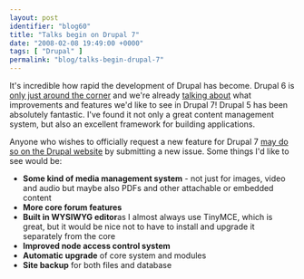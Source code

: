 ```yaml
---
layout: post
identifier: "blog60"
title: "Talks begin on Drupal 7"
date: "2008-02-08 19:49:00 +0000"
tags: [ "Drupal" ]
permalink: "blog/talks-begin-drupal-7"
---
```

It's incredible how rapid the development of Drupal has become. Drupal 6 is [only just around the corner](http://drupal.org/drupal-6.0-rc3) and we're already [talking about](http://drupal.org/node/217702) what improvements and features we'd like to see in Drupal 7! Drupal 5 has been absolutely fantastic. I've found it not only a great content management system, but also an excellent framework for building applications.

Anyone who wishes to officially request a new feature for Drupal 7 [may do so on the Drupal website](http://drupal.org/project/issues?projects=3060&categories=feature) by submitting a new issue. Some things I'd like to see would be:

* **Some kind of media management system** - not just for images, video and audio but maybe also PDFs and other attachable or embedded content
* **More core forum features**
* **Built in WYSIWYG editor**as I almost always use TinyMCE, which is great, but it would be nice not to have to install and upgrade it separately from the core
* **Improved node access control system**
* **Automatic upgrade** of core system and modules
* **Site backup** for both files and database